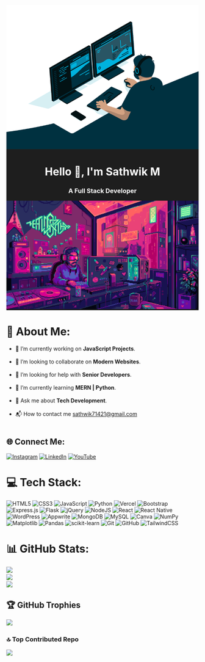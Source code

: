 
 <!-- Banner image -->

 <div style="background-color: #1e1e1e; color: white;">

  ![coder](https://github.com/sathwik018/sathwik018/blob/main/coder.gif)

<div align="center">   
 
  # Hello 👋, I'm Sathwik M

  ### A Full Stack Developer
  
   </div>

 <!-- Additional GIF or image -->
 
  <div align="center">
  
  ![Developer](https://github.com/sathwik018/sathwik018/blob/main/Developer.gif)
  
  </div>

</div>
<!----------About Section--------------------->

# 💫 About Me:
- 🔭 I’m currently working on **JavaScript Projects**.<br><br>
- 👯 I’m looking to collaborate on **Modern Websites**.<br><br>
- 🤝 I’m looking for help with **Senior Developers**.<br><br>
- 🌱 I’m currently learning **MERN | Python**.<br><br>
- 💬 Ask me about **Tech Development**.<br><br>
- 📬 How to contact me [sathwik71421@gmail.com](mailto:sathwik71421@gmail.com) <br><br>


## 🌐 Connect Me:
[![Instagram](https://img.shields.io/badge/Instagram-%23E4405F.svg?logo=Instagram&logoColor=white)](https://instagram.com/mrbachelor18) 
[![LinkedIn](https://img.shields.io/badge/LinkedIn-%230077B5.svg?logo=linkedin&logoColor=white)](https://www.linkedin.com/in/sathwikm7/) 
[![YouTube](https://img.shields.io/badge/YouTube-%23FF0000.svg?logo=YouTube&logoColor=white)](https://youtube.com/@mrbachelor1811) 

# 💻 Tech Stack:
![HTML5](https://img.shields.io/badge/html5-%23E34F26.svg?style=for-the-badge&logo=html5&logoColor=white) ![CSS3](https://img.shields.io/badge/css3-%231572B6.svg?style=for-the-badge&logo=css3&logoColor=white) ![JavaScript](https://img.shields.io/badge/javascript-%23323330.svg?style=for-the-badge&logo=javascript&logoColor=%23F7DF1E) ![Python](https://img.shields.io/badge/python-3670A0?style=for-the-badge&logo=python&logoColor=ffdd54) ![Vercel](https://img.shields.io/badge/vercel-%23000000.svg?style=for-the-badge&logo=vercel&logoColor=white) ![Bootstrap](https://img.shields.io/badge/bootstrap-%238511FA.svg?style=for-the-badge&logo=bootstrap&logoColor=white) ![Express.js](https://img.shields.io/badge/express.js-%23404d59.svg?style=for-the-badge&logo=express&logoColor=%2361DAFB) ![Flask](https://img.shields.io/badge/flask-%23000.svg?style=for-the-badge&logo=flask&logoColor=white) ![jQuery](https://img.shields.io/badge/jquery-%230769AD.svg?style=for-the-badge&logo=jquery&logoColor=white) ![NodeJS](https://img.shields.io/badge/node.js-6DA55F?style=for-the-badge&logo=node.js&logoColor=white) ![React](https://img.shields.io/badge/react-%2320232a.svg?style=for-the-badge&logo=react&logoColor=%2361DAFB) ![React Native](https://img.shields.io/badge/react_native-%2320232a.svg?style=for-the-badge&logo=react&logoColor=%2361DAFB) ![WordPress](https://img.shields.io/badge/WordPress-%23117AC9.svg?style=for-the-badge&logo=WordPress&logoColor=white) ![Appwrite](https://img.shields.io/badge/Appwrite-%23FD366E.svg?style=for-the-badge&logo=appwrite&logoColor=white) ![MongoDB](https://img.shields.io/badge/MongoDB-%234ea94b.svg?style=for-the-badge&logo=mongodb&logoColor=white) ![MySQL](https://img.shields.io/badge/mysql-4479A1.svg?style=for-the-badge&logo=mysql&logoColor=white) ![Canva](https://img.shields.io/badge/Canva-%2300C4CC.svg?style=for-the-badge&logo=Canva&logoColor=white) ![NumPy](https://img.shields.io/badge/numpy-%23013243.svg?style=for-the-badge&logo=numpy&logoColor=white) ![Matplotlib](https://img.shields.io/badge/Matplotlib-%23ffffff.svg?style=for-the-badge&logo=Matplotlib&logoColor=black) ![Pandas](https://img.shields.io/badge/pandas-%23150458.svg?style=for-the-badge&logo=pandas&logoColor=white) ![scikit-learn](https://img.shields.io/badge/scikit--learn-%23F7931E.svg?style=for-the-badge&logo=scikit-learn&logoColor=white) ![Git](https://img.shields.io/badge/git-%23F05033.svg?style=for-the-badge&logo=git&logoColor=white) ![GitHub](https://img.shields.io/badge/github-%23121011.svg?style=for-the-badge&logo=github&logoColor=white) ![TailwindCSS](https://img.shields.io/badge/tailwindcss-%2338B2AC.svg?style=for-the-badge&logo=tailwind-css&logoColor=white)


# 📊 GitHub Stats:
![](https://github-readme-stats.vercel.app/api?username=sathwik018&theme=dark&hide_border=false&include_all_commits=true&count_private=false)<br/>
![](https://github-readme-streak-stats.herokuapp.com/?user=sathwik018&theme=dark&hide_border=false)<br/>
![](https://github-readme-stats.vercel.app/api/top-langs/?username=sathwik018&theme=dark&hide_border=false&include_all_commits=true&count_private=false&layout=compact)

## 🏆 GitHub Trophies
![](https://github-profile-trophy.vercel.app/?username=sathwik018&theme=radical&no-frame=false&no-bg=true&margin-w=4)

### 🔝 Top Contributed Repo
![](https://github-contributor-stats.vercel.app/api?username=sathwik018&limit=5&theme=dark&combine_all_yearly_contributions=true)

















